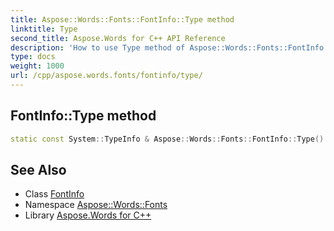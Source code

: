 ```yaml
---
title: Aspose::Words::Fonts::FontInfo::Type method
linktitle: Type
second_title: Aspose.Words for C++ API Reference
description: 'How to use Type method of Aspose::Words::Fonts::FontInfo class in C++.'
type: docs
weight: 1000
url: /cpp/aspose.words.fonts/fontinfo/type/
---
```

## FontInfo::Type method




```cpp
static const System::TypeInfo & Aspose::Words::Fonts::FontInfo::Type()
```

## See Also

* Class [FontInfo](../)
* Namespace [Aspose::Words::Fonts](../../)
* Library [Aspose.Words for C++](../../../)
